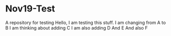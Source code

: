 # Nov19-Test
A repository for testing
Hello, I am testing this stuff.
I am changing from A to B
I am thinking about adding C
I am also adding D
And E
And also F

